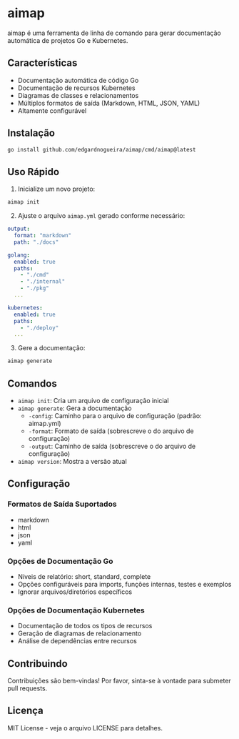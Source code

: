 # aimap

aimap é uma ferramenta de linha de comando para gerar documentação automática de projetos Go e Kubernetes.

## Características

- Documentação automática de código Go
- Documentação de recursos Kubernetes
- Diagramas de classes e relacionamentos
- Múltiplos formatos de saída (Markdown, HTML, JSON, YAML)
- Altamente configurável

## Instalação

```bash
go install github.com/edgardnogueira/aimap/cmd/aimap@latest
```

## Uso Rápido

1. Inicialize um novo projeto:

```bash
aimap init
```

2. Ajuste o arquivo `aimap.yml` gerado conforme necessário:

```yaml
output:
  format: "markdown"
  path: "./docs"

golang:
  enabled: true
  paths:
    - "./cmd"
    - "./internal"
    - "./pkg"
  ...

kubernetes:
  enabled: true
  paths:
    - "./deploy"
  ...
```

3. Gere a documentação:

```bash
aimap generate
```

## Comandos

- `aimap init`: Cria um arquivo de configuração inicial
- `aimap generate`: Gera a documentação
  - `-config`: Caminho para o arquivo de configuração (padrão: aimap.yml)
  - `-format`: Formato de saída (sobrescreve o do arquivo de configuração)
  - `-output`: Caminho de saída (sobrescreve o do arquivo de configuração)
- `aimap version`: Mostra a versão atual

## Configuração

### Formatos de Saída Suportados

- markdown
- html
- json
- yaml

### Opções de Documentação Go

- Níveis de relatório: short, standard, complete
- Opções configuráveis para imports, funções internas, testes e exemplos
- Ignorar arquivos/diretórios específicos

### Opções de Documentação Kubernetes

- Documentação de todos os tipos de recursos
- Geração de diagramas de relacionamento
- Análise de dependências entre recursos

## Contribuindo

Contribuições são bem-vindas! Por favor, sinta-se à vontade para submeter pull requests.

## Licença

MIT License - veja o arquivo LICENSE para detalhes.
